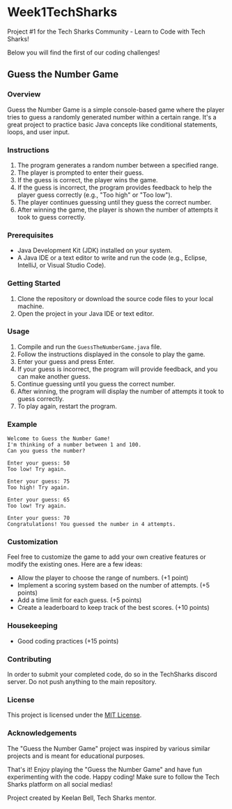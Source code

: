 # Week1TechSharks
Project #1 for the Tech Sharks Community - Learn to Code with Tech Sharks!

Below you will find the first of our coding challenges!

## Guess the Number Game

### Overview
Guess the Number Game is a simple console-based game where the player tries to guess a randomly generated number within a certain range. It's a great project to practice basic Java concepts like conditional statements, loops, and user input.

### Instructions
1. The program generates a random number between a specified range.
2. The player is prompted to enter their guess.
3. If the guess is correct, the player wins the game.
4. If the guess is incorrect, the program provides feedback to help the player guess correctly (e.g., "Too high" or "Too low").
5. The player continues guessing until they guess the correct number.
6. After winning the game, the player is shown the number of attempts it took to guess correctly.

### Prerequisites
- Java Development Kit (JDK) installed on your system.
- A Java IDE or a text editor to write and run the code (e.g., Eclipse, IntelliJ, or Visual Studio Code).

### Getting Started
1. Clone the repository or download the source code files to your local machine.
2. Open the project in your Java IDE or text editor.

### Usage
1. Compile and run the `GuessTheNumberGame.java` file.
2. Follow the instructions displayed in the console to play the game.
3. Enter your guess and press Enter.
4. If your guess is incorrect, the program will provide feedback, and you can make another guess.
5. Continue guessing until you guess the correct number.
6. After winning, the program will display the number of attempts it took to guess correctly.
7. To play again, restart the program.

### Example
```
Welcome to Guess the Number Game!
I'm thinking of a number between 1 and 100.
Can you guess the number?

Enter your guess: 50
Too low! Try again.

Enter your guess: 75
Too high! Try again.

Enter your guess: 65
Too low! Try again.

Enter your guess: 70
Congratulations! You guessed the number in 4 attempts.
```

### Customization
Feel free to customize the game to add your own creative features or modify the existing ones. Here are a few ideas:
- Allow the player to choose the range of numbers. (+1 point)
- Implement a scoring system based on the number of attempts. (+5 points)
- Add a time limit for each guess. (+5 points)
- Create a leaderboard to keep track of the best scores. (+10 points)

### Housekeeping
- Good coding practices (+15 points)

### Contributing
In order to submit your completed code, do so in the TechSharks discord server. Do not push anything to the main repository. 

### License
This project is licensed under the [MIT License](LICENSE).

### Acknowledgements
The "Guess the Number Game" project was inspired by various similar projects and is meant for educational purposes.

That's it! Enjoy playing the "Guess the Number Game" and have fun experimenting with the code. Happy coding!
Make sure to follow the Tech Sharks platform on all social medias!

Project created by Keelan Bell, Tech Sharks mentor.

